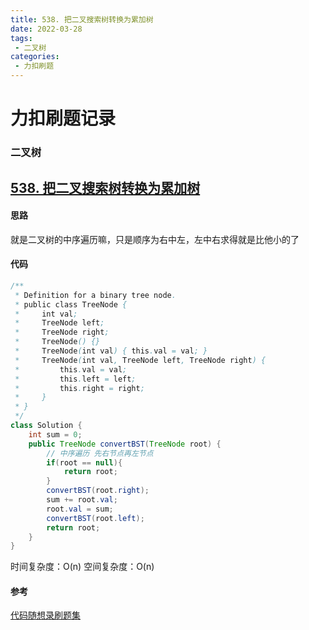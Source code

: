 ```yaml
---
title: 538. 把二叉搜索树转换为累加树
date: 2022-03-28
tags:
 - 二叉树
categories: 
 - 力扣刷题
---
```


# 力扣刷题记录 
### 二叉树
## [538. 把二叉搜索树转换为累加树](https://leetcode-cn.com/problems/convert-bst-to-greater-tree/)

#### 思路
就是二叉树的中序遍历嘛，只是顺序为右中左，左中右求得就是比他小的了
#### 代码

```java
/**
 * Definition for a binary tree node.
 * public class TreeNode {
 *     int val;
 *     TreeNode left;
 *     TreeNode right;
 *     TreeNode() {}
 *     TreeNode(int val) { this.val = val; }
 *     TreeNode(int val, TreeNode left, TreeNode right) {
 *         this.val = val;
 *         this.left = left;
 *         this.right = right;
 *     }
 * }
 */
class Solution {
    int sum = 0;
    public TreeNode convertBST(TreeNode root) {
        // 中序遍历 先右节点再左节点
        if(root == null){
            return root;
        }
        convertBST(root.right);
        sum += root.val;
        root.val = sum;
        convertBST(root.left);
        return root;
    }
}
```
时间复杂度：O(n)
空间复杂度：O(n)

#### 参考
[代码随想录刷题集](https://programmercarl.com/0062.%E4%B8%8D%E5%90%8C%E8%B7%AF%E5%BE%84.html#%E6%80%9D%E8%B7%AF)